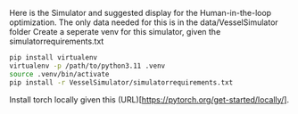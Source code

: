Here is the Simulator and suggested display for the Human-in-the-loop optimization. 
The only data needed for this is in the data/VesselSimulator folder
Create a seperate venv for this simulator, given the simulatorrequirements.txt


```bash
pip install virtualenv
virtualenv -p /path/to/python3.11 .venv
source .venv/bin/activate
pip install -r VesselSimulator/simulatorrequirements.txt
```


Install torch locally given this (URL)[https://pytorch.org/get-started/locally/].
